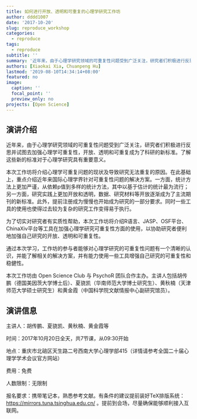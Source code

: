 ```yaml
---
title: 如何进行开放、透明和可重复的心理学研究工作坊
author: dddd1007
date: '2017-10-20'
slug: reproduce_workshop
categories:
  - reproduce
tags:
  - reproduce
subtitle: ''
summary: '近年来，由于心理学研究领域的可重复性问题受到广泛关注，研究者们积极进行反思并试图去加强心理学可重复性，开放、透明和可重复成为了科研的新标准。了解这些新的标准对于心理学研究具有重要意义。'
authors: [Xiaokai Xia, Chuanpeng Hu]
lastmod: '2019-08-10T14:34:14+08:00'
featured: no
image:
  caption: ''
  focal_point: ''
  preview_only: no
projects: [Open Science]
---
```


## 演讲介绍

近年来，由于心理学研究领域的可重复性问题受到广泛关注，研究者们积极进行反思并试图去加强心理学可重复性，开放、透明和可重复成为了科研的新标准。了解这些新的标准对于心理学研究具有重要意义。

本次工作坊将介绍心理学可重复问题的现状及导致研究无法重复的原因。在此基础上，重点介绍近年来国际心理学界针对可重复性问题的解决方案。一方面，统计方法上更加严谨，从依赖p值到多样的统计方法，其中以基于估计的统计最为流行；另一方面，研究实践上更加开放和透明，数据、研究材料等开放逐渐成为了主流期刊的新标准。此外，提前注册成为慢慢也开始成为研究的一部分要求。同时一些工具的使用也使得过去较为复杂的研究工作变得易于执行。

为了切实对研究者有实质性帮助，本次工作坊将介绍R语言、JASP、OSF平台、ChinaXiv平台等工具在加强心理学研究可重复性方面的使用，以协助研究者便利地加强自己研究的开放、透明和可重复性。

通过本次学习，工作坊的参与者能够对心理学研究的可重复性问题有一个清晰的认识，并能了解相关的解决方案，并有能力使用一些工具增强自己研究的可重复性和稳健性。

本次工作坊由 Open Science Club 与 PsychoR
团队合作主办。主讲人包括胡传鹏（德国美因茨大学博士后）、夏骁凯（华南师范大学博士研究生）、黄秋楠（天津师范大学硕士研究生）和黄金霞（中国科学院文献情报中心副研究馆员）。

## 演讲信息

主讲人：胡传鹏、夏骁凯、黄秋楠、黄金霞等

时间：2017年10月20日全天，共7节课，从09:30开始

地点：重庆市北碚区天生路二号西南大学心理学部415（详情请参考全国二十届心理学学术会议官方网站）

费用：免费

人数限制：无限制

报名要求：携带笔记本，熟悉参考文献。有条件的建议提前装好TeX排版系统：https://mirrors.tuna.tsinghua.edu.cn/ 。提前到会场，尽量确保能够顺利接入互联网。
